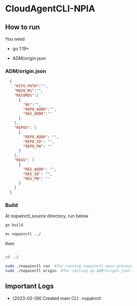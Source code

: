 # CloudAgentCLI-NPIA


## How to run

You need

- go 1.19+

- ADM/origin.json

### ADM/origin.json 


```json
  {
    "KCFG_PATH":"",
    "MAIN_NS":"",
    "RECORDS":[
      {
        "NS":"",
        "REPO_ADDR":"",
        "REG_ADDR":""
      }
    ],
    "REPOS": [
      {
        "REPO_ADDR": "",
        "REPO_ID": "",
        "REPO_PW": ""
      }
    ],
    "REGS": [
      {
        "REG_ADDR": "",
        "REG_ID": "",
        "REG_PW": ""
      }
    ]
  }

```

### Build

At nopainctl_source directory, run below

```bash
go build

mv nopainctl ../

```

then 

```bash

cd ../

sudo ./nopainctl run  #for running nopainctl main process
sudo ./nopainctl origin  #for setting up ADM/origin.json

```

## Important Logs

- [2023-02-09] Created main CLI : nopainctl
